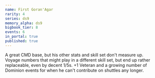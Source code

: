 ```yaml
---
name: First Goran'Agar
rarity: 4
series: ds9
memory_alpha: ds9
bigbook_tier: 8
events: 6
in_portal: true
published: true
---
```


A great CMD base, but his other stats and skill set don't measure up. Voyage numbers that might play in a different skill set, but end up rather replaceable, even by decent 1/5s. +1 Veteran and a growing number of Dominion events for when he can't contribute on shuttles any longer.
